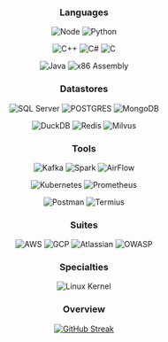 <div align="center">

 

 ### Languages 
 
 ![Node](https://img.shields.io/badge/%E2%80%8E-Node.JS-8957e5?style=for-the-badge&logo=nodedotjs&logoColor=)
 ![Python](https://img.shields.io/badge/%E2%80%8E-Python-8957e5?style=for-the-badge&logo=Python&logoColor=)
 
 ![C++](https://img.shields.io/badge/%E2%80%8E-C++-8957e5?style=for-the-badge&logo=cplusplus&logoColor=)
 ![C#](https://img.shields.io/badge/%E2%80%8E-C%23-8957e5?style=for-the-badge&logo=csharp&logoColor=)
 ![C](https://img.shields.io/badge/%E2%80%8E-C-8957e5?style=for-the-badge&logo=C&logoColor=)
 
 ![Java](https://img.shields.io/badge/%E2%80%8E-Java-8957e5?style=for-the-badge&logo=Oracle&logoColor=)
 ![x86 Assembly](https://img.shields.io/badge/%E2%80%8E-Assembly-8957e5?style=for-the-badge&logo=assemblyscript&logoColor=)
 
 
  ### Datastores
 ![SQL Server](https://img.shields.io/badge/%E2%80%8E-SQL-1755ad?style=for-the-badge&logo=microsoftsqlserver&logoColor=)
 ![POSTGRES](https://img.shields.io/badge/%E2%80%8E-POSTGRES-1755ad?style=for-the-badge&logo=postgresql&logoColor=f5f5f5)
 ![MongoDB](https://img.shields.io/badge/%E2%80%8E-Mongo-1755ad?style=for-the-badge&logo=MongoDB&logoColor=)
 
 ![DuckDB](https://img.shields.io/badge/%E2%80%8E-DuckDb-1755ad?style=for-the-badge&logo=duckdb&logoColor=)
 ![Redis](https://img.shields.io/badge/%E2%80%8E-Redis-1755ad?style=for-the-badge&logo=redis&logoColor=)
 ![Milvus](https://img.shields.io/badge/%E2%80%8E-Milvus-1755ad?style=for-the-badge&logo=milvus&logoColor=)


  ### Tools
 ![Kafka](https://img.shields.io/badge/%E2%80%8E-Kafka-25abba?style=for-the-badge&logo=apachekafka&logoColor=)
 ![Spark](https://img.shields.io/badge/%E2%80%8E-Spark-25abba?style=for-the-badge&logo=apachespark&logoColor=)
 ![AirFlow](https://img.shields.io/badge/%E2%80%8E-AirFlow-25abba?style=for-the-badge&logo=apacheairflow&logoColor=)
 
 ![Kubernetes](https://img.shields.io/badge/%E2%80%8E-Kubernetes-25abba?style=for-the-badge&logo=kubernetes&logoColor=)
 ![Prometheus](https://img.shields.io/badge/%E2%80%8E-prometheus-25abba?style=for-the-badge&logo=prometheus&logoColor=)
 
 ![Postman](https://img.shields.io/badge/%E2%80%8E-postman-25abba?style=for-the-badge&logo=postman&logoColor=)
 ![Termius](https://img.shields.io/badge/%E2%80%8E-Termius-25abba?style=for-the-badge&logo=termius&logoColor=)

 
  ### Suites
 ![AWS](https://img.shields.io/badge/%E2%80%8E-AWS-32a85a?style=for-the-badge&logo=amazonaws&logoColor=)
 ![GCP](https://img.shields.io/badge/%E2%80%8E-GCP-32a85a?style=for-the-badge&logo=googlecloud&logoColor=)
 ![Atlassian](https://img.shields.io/badge/%E2%80%8E-Atlassian-32a85a?style=for-the-badge&logo=atlassian)
 ![OWASP](https://img.shields.io/badge/%E2%80%8E-OWASP-32a85a?style=for-the-badge&logo=OWASP&logoColor=)
 
 ### Specialties
 ![Linux Kernel](https://img.shields.io/badge/%E2%80%8E-Linux-cfa827?style=for-the-badge&logo=linux)

 ### Overview
 [![GitHub Streak](https://github-readme-streak-stats.herokuapp.com/?user=agahEbrahimi&theme=tokyonight&hide_border=false&exclude_days=Sun%2CSat&excludeDaysLabel=EB545400)]()

</div>


